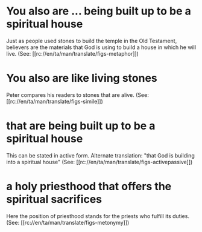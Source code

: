 # You also are ... being built up to be a spiritual house

Just as people used stones to build the temple in the Old Testament, believers are the materials that God is using to build a house in which he will live. (See: [[rc://en/ta/man/translate/figs-metaphor]])

# You also are like living stones

Peter compares his readers to stones that are alive. (See: [[rc://en/ta/man/translate/figs-simile]])

# that are being built up to be a spiritual house

This can be stated in active form. Alternate translation: "that God is building into a spiritual house" (See: [[rc://en/ta/man/translate/figs-activepassive]])

# a holy priesthood that offers the spiritual sacrifices

Here the position of priesthood stands for the priests who fulfill its duties. (See: [[rc://en/ta/man/translate/figs-metonymy]])

